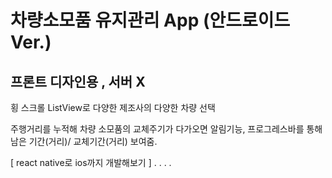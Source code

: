 # 차량소모품 유지관리 App (안드로이드 Ver.)

##  프론트 디자인용 , 서버 X

 
  횡 스크롤 ListView로 다양한 제조사의 다양한 차량 선택
 
 주행거리를 누적해 차량 소모품의 교체주기가 다가오면 알림기능, 프로그레스바를 통해 남은 기간(거리)/ 교체기간(거리) 보여줌. 

[ react native로 ios까지 개발해보기 ]
.
.
.
.
